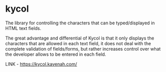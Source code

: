 # kycol
The library for controlling the characters that can be typed/displayed in HTML text fields.

The great advantage and differential of Kycol is that it only displays the characters
that are allowed in each text field, it does not deal with the complete validation of fields/forms,
but rather increases control over what the developer allows to be entered in each field.

LINK - https://kycol.kavenah.com/
